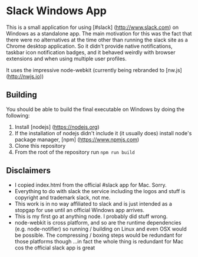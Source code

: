 # Slack Windows App

This is a small application for using [#slack] (http://www.slack.com) on Windows as a standalone app.
The main motivation for this was the fact that there were no alternatives at the time other than running
the slack site as a Chrome desktop application. So it didn't provide native notifications, taskbar icon
notification badges, and it behaved weirdly with browser extensions and when using multiple user profiles.

It uses the impressive node-webkit (currently being rebranded to [nw.js] (http://nwjs.io))

## Building

You should be able to build the final executable on Windows by doing the following:

1. Install [nodejs] (https://nodejs.org)
2. If the installation of nodejs didn't include it (it usually does) install node's package manager, [npm] (https://www.npmjs.com)
2. Clone this repository
3. From the root of the repository run `npm run build`

## Disclaimers

- I copied index.html from the official #slack app for Mac.  Sorry.
- Everything to do with slack the service including the logos and stuff is copyright and trademark slack, not me.
- This work is in no way affiliated to slack and is just intended as a stopgap for use until an official Windows app arrives.
- This is my first go at anything node.  I probably did stuff wrong.
- node-webkit is cross platform, and so are the runtime dependencies (e.g. node-notifier)
  so running / building on Linux and even OSX would be possible.
  The compressing / boxing steps would be redundant for those platforms though 
  ...in fact the whole thing is redundant for Mac cos the official slack app is great
